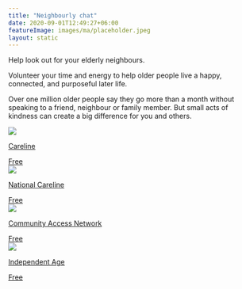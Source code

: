 ```yaml
---
title: "Neighbourly chat"
date: 2020-09-01T12:49:27+06:00
featureImage: images/ma/placeholder.jpeg
layout: static
---
```


Help look out for your elderly neighbours.

Volunteer your time and energy to help older people live a happy, connected, and purposeful later life.

Over one million older people say they go more than a month without speaking to a friend, neighbour or family member. But small acts of kindness can create a big difference for you and others.

<a class="ma-link" href="https://www.careline.co.uk/elderly-neighbours/"><div class="ma-card ma-card-Community"><div class="ma-icon"><img src ="/images/Icon-check - community - opacity.svg"/></div><div class="ma-name"><p>Careline</p></div><div class="ma-paid-text"><span>Free</span></div></div></a><a class="ma-link" href="https://thenationalcareline.org/SafetyAtHome/CheckOnYourNeighbour"><div class="ma-card ma-card-Community"><div class="ma-icon"><img src ="/images/Icon-check - community - opacity.svg"/></div><div class="ma-name"><p>National Careline</p></div><div class="ma-paid-text"><span>Free</span></div></div></a><a class="ma-link" href="https://www.communityaccessnetwork.org/ways-to-check-in-on-your-neighbors/"><div class="ma-card ma-card-Community"><div class="ma-icon"><img src ="/images/Icon-check - community - opacity.svg"/></div><div class="ma-name"><p>Community Access Network</p></div><div class="ma-paid-text"><span>Free</span></div></div></a><a class="ma-link" href="https://www.independentage.org/get-involved/volunteering"><div class="ma-card ma-card-Community"><div class="ma-icon"><img src ="/images/Icon-check - community - opacity.svg"/></div><div class="ma-name"><p>Independent Age</p></div><div class="ma-paid-text"><span>Free</span></div></div></a>  

<br/><br/>






